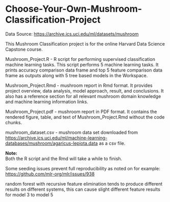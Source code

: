 # Choose-Your-Own-Mushroom-Classification-Project

Data Source: https://archive.ics.uci.edu/ml/datasets/mushroom

This Mushroom Classification project is for the online Harvard Data Science Capstone course. 

Mushroom_Project.R - R script for performing supervised classification machine learning tasks. This script performs 5 machine learning tasks. It prints accuracy comparison data frame and top 5 feature comparison data frame as outputs along with 5 tree based models in the Workspace.

Mushroom_Project.Rmd - mushroom report in Rmd format. It provides project overview, data analysis, model approach, result, and conclusions. It also has a reference section for all relevant mushroom domain knowledge and machine learning information links.

Mushroom_Project.pdf - mushroom report in PDF format. It contains the rendered figure, table, and text of Mushroom_Project.Rmd without the code chunks.

mushroom_dataset.csv - mushroom data set downloaded from https://archive.ics.uci.edu/ml/machine-learning-databases/mushroom/agaricus-lepiota.data as a csv file.

**Note:**  
Both the R script and the Rmd will take a while to finish.  

Some seeding issues prevent full reproducibility as noted on for example: https://github.com/mlr-org/mlr/issues/938  

random forest with recursive feature elimination tends to produce different results on different systems, this can cause slight different feature results for model 3 to model 5  
